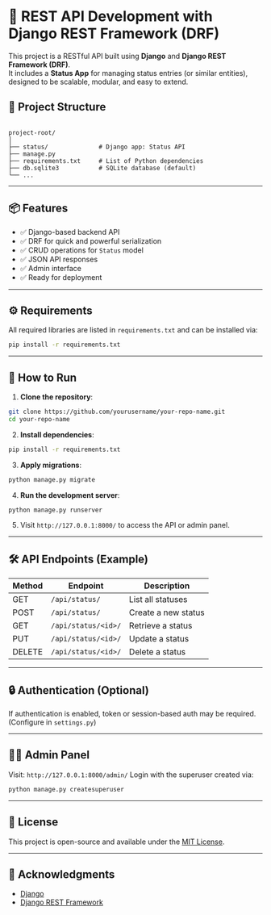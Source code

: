 
# 🚀 REST API Development with Django REST Framework (DRF)

This project is a RESTful API built using **Django** and **Django REST Framework (DRF)**.  
It includes a **Status App** for managing status entries (or similar entities), designed to be scalable, modular, and easy to extend.



## 📂 Project Structure
```

project-root/
│
├── status/              # Django app: Status API
├── manage.py
├── requirements.txt     # List of Python dependencies
├── db.sqlite3           # SQLite database (default)
└── ...

````

---

## 📦 Features

- ✅ Django-based backend API
- ✅ DRF for quick and powerful serialization
- ✅ CRUD operations for `Status` model
- ✅ JSON API responses
- ✅ Admin interface
- ✅ Ready for deployment

---

## ⚙️ Requirements

All required libraries are listed in `requirements.txt` and can be installed via:

```bash
pip install -r requirements.txt
````

---

## 🚀 How to Run

1. **Clone the repository**:

```bash
git clone https://github.com/yourusername/your-repo-name.git
cd your-repo-name
```

2. **Install dependencies**:

```bash
pip install -r requirements.txt
```

3. **Apply migrations**:

```bash
python manage.py migrate
```

4. **Run the development server**:

```bash
python manage.py runserver
```

5. Visit `http://127.0.0.1:8000/` to access the API or admin panel.

---

## 🛠 API Endpoints (Example)

| Method | Endpoint            | Description         |
| ------ | ------------------- | ------------------- |
| GET    | `/api/status/`      | List all statuses   |
| POST   | `/api/status/`      | Create a new status |
| GET    | `/api/status/<id>/` | Retrieve a status   |
| PUT    | `/api/status/<id>/` | Update a status     |
| DELETE | `/api/status/<id>/` | Delete a status     |

---

## 🔒 Authentication (Optional)

If authentication is enabled, token or session-based auth may be required. (Configure in `settings.py`)

---

## 🧑‍💻 Admin Panel

Visit: `http://127.0.0.1:8000/admin/`
Login with the superuser created via:

```bash
python manage.py createsuperuser
```

---

## 📄 License

This project is open-source and available under the [MIT License](LICENSE).

---

## 🙏 Acknowledgments

* [Django](https://www.djangoproject.com/)
* [Django REST Framework](https://www.django-rest-framework.org/)

```

